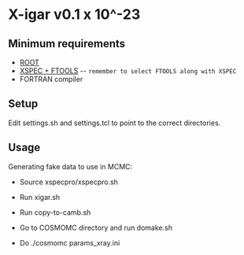 X-igar v0.1 x 10^-23
====================

Minimum requirements
--------------------

* [ROOT](http://root.cern.ch/drupal/content/downloading-root)
* [XSPEC + FTOOLS](http://heasarc.nasa.gov/docs/software/lheasoft/download.html) -- `remember to select FTOOLS along with XSPEC`
* FORTRAN compiler

Setup
-----

Edit settings.sh and settings.tcl to point to the correct directories.

Usage
-----

Generating fake data to use in MCMC:
* Source xspecpro/xspecpro.sh

* Run xigar.sh
* Run copy-to-camb.sh
* Go to COSMOMC directory and run domake.sh
* Do ./cosmomc params_xray.ini